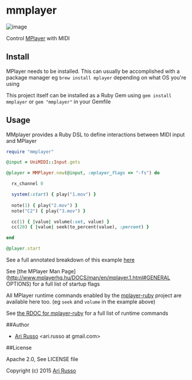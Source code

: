 # mmplayer

![image](http://i.imgur.com/Te9nymX.png)

Control [MPlayer](http://en.wikipedia.org/wiki/MPlayer) with MIDI

## Install

MPlayer needs to be installed.  This can usually be accomplished with a package manager eg `brew install mplayer` depending on what OS you're using

This project itself can be installed as a Ruby Gem using `gem install mmplayer` or `gem "mmplayer"` in your Gemfile

## Usage

MMplayer provides a Ruby DSL to define interactions between MIDI input and MPlayer

```ruby
require "mmplayer"

@input = UniMIDI::Input.gets

@player = MMPlayer.new(@input, :mplayer_flags => "-fs") do

  rx_channel 0

  system(:start) { play("1.mov") }
  
  note(1) { play("2.mov") }
  note("C2") { play("3.mov") }

  cc(1) { |value| volume(:set, value) }
  cc(20) { |value| seek(to_percent(value), :percent) }

end

@player.start

```

See a full annotated breakdown of this example [here](https://github.com/arirusso/mmplayer/blob/master/examples/simple.rb)

See [the MPlayer Man Page](http://www.mplayerhq.hu/DOCS/man/en/mplayer.1.html#GENERAL OPTIONS) for a full list of startup flags

All MPlayer runtime commands enabled by the [mplayer-ruby](https://rubygems.org/gems/mplayer-ruby) project are available here too. (eg `seek` and `volume` in the example above)

See [the RDOC for mplayer-ruby](http://mplayer-ruby.rubyforge.org/mplayer-ruby/index.html) for a full list of runtime commands

##Author

* [Ari Russo](http://github.com/arirusso) <ari.russo at gmail.com>

##License

Apache 2.0, See LICENSE file

Copyright (c) 2015 [Ari Russo](http://arirusso.com)
